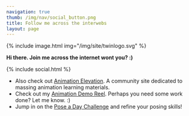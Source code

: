 ```yaml
---
navigation: true
thumb: /img/nav/social_button.png
title: Follow me across the interwebs
layout: page
---
```


{% include image.html img="/img/site/twinlogo.svg" %}

<p class="centered">
    <strong>Hi there. Join me across the internet wont you? :)</strong>
</p>

<p class="centered">
    {% include social.html %}
</p>

* Also check out [Animation Elevation](http://animationelevation.com). A community site dedicated to massing animation learning materials.
* Check out my [Animation Demo Reel](/reel). Perhaps you need some work done? Let me know. :)
* Jump in on the [Pose a Day Challenge](/challenges) and refine your posing skills!